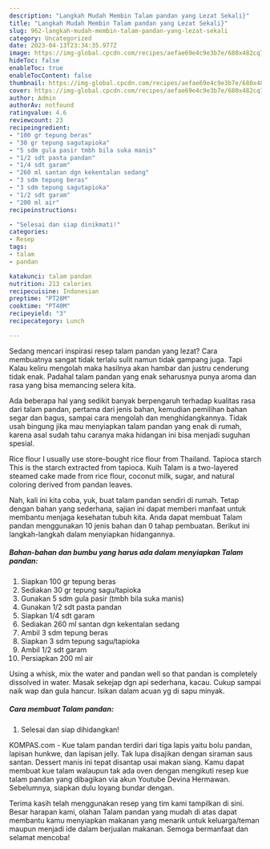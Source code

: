 ```yaml
---
description: "Langkah Mudah Membin Talam pandan yang Lezat Sekali}"
title: "Langkah Mudah Membin Talam pandan yang Lezat Sekali}"
slug: 962-langkah-mudah-membin-talam-pandan-yang-lezat-sekali
category: Uncategorized
date: 2023-04-13T23:34:35.977Z
image: https://img-global.cpcdn.com/recipes/aefae69e4c9e3b7e/680x482cq70/talam-pandan-foto-resep-utama.jpg
hideToc: false
enableToc: true
enableTocContent: false
thumbnail: https://img-global.cpcdn.com/recipes/aefae69e4c9e3b7e/680x482cq70/talam-pandan-foto-resep-utama.jpg
cover: https://img-global.cpcdn.com/recipes/aefae69e4c9e3b7e/680x482cq70/talam-pandan-foto-resep-utama.jpg
author: Admin
authorAv: notfound
ratingvalue: 4.6
reviewcount: 23
recipeingredient:
- "100 gr tepung beras"
- "30 gr tepung sagutapioka"
- "5 sdm gula pasir tmbh bila suka manis"
- "1/2 sdt pasta pandan"
- "1/4 sdt garam"
- "260 ml santan dgn kekentalan sedang"
- "3 sdm tepung beras"
- "3 sdm tepung sagutapioka"
- "1/2 sdt garam"
- "200 ml air"
recipeinstructions:

- "Selesai dan siap dinikmati!"
categories:
- Resep
tags:
- talam
- pandan

katakunci: talam pandan 
nutrition: 213 calories
recipecuisine: Indonesian
preptime: "PT28M"
cooktime: "PT40M"
recipeyield: "3"
recipecategory: Lunch

---
```



Sedang mencari inspirasi resep talam pandan yang lezat? Cara membuatnya sangat tidak terlalu sulit namun tidak gampang juga. Tapi Kalau keliru mengolah maka hasilnya akan hambar dan justru cenderung tidak enak. Padahal talam pandan yang enak seharusnya punya aroma dan rasa yang bisa memancing selera kita.


Ada beberapa hal yang sedikit banyak berpengaruh terhadap kualitas rasa dari talam pandan, pertama dari jenis bahan, kemudian pemilihan bahan segar dan bagus, sampai cara mengolah dan menghidangkannya. Tidak usah bingung jika mau menyiapkan talam pandan yang enak di rumah, karena asal sudah tahu caranya maka hidangan ini bisa menjadi suguhan spesial.

Rice flour I usually use store-bought rice flour from Thailand. Tapioca starch This is the starch extracted from tapioca. Kuih Talam is a two-layered steamed cake made from rice flour, coconut milk, sugar, and natural coloring derived from pandan leaves.


Nah, kali ini kita coba, yuk, buat talam pandan sendiri di rumah. Tetap dengan bahan yang sederhana, sajian ini dapat memberi manfaat untuk membantu menjaga kesehatan tubuh kita. Anda dapat membuat Talam pandan menggunakan 10 jenis bahan dan 0 tahap pembuatan. Berikut ini langkah-langkah dalam menyiapkan hidangannya.

<!--inarticleads1-->

##### Bahan-bahan dan bumbu yang harus ada dalam menyiapkan Talam pandan:

1. Siapkan 100 gr tepung beras
1. Sediakan 30 gr tepung sagu/tapioka
1. Gunakan 5 sdm gula pasir (tmbh bila suka manis)
1. Gunakan 1/2 sdt pasta pandan
1. Siapkan 1/4 sdt garam
1. Sediakan 260 ml santan dgn kekentalan sedang
1. Ambil 3 sdm tepung beras
1. Siapkan 3 sdm tepung sagu/tapioka
1. Ambil 1/2 sdt garam
1. Persiapkan 200 ml air


Using a whisk, mix the water and pandan well so that pandan is completely dissolved in water. Masak sekejap dgn api sederhana, kacau. Cukup sampai naik wap dan gula hancur. Isikan dalam acuan yg di sapu minyak. 

<!--inarticleads2-->

##### Cara membuat Talam pandan:


1. Selesai dan siap dihidangkan!

KOMPAS.com - Kue talam pandan terdiri dari tiga lapis yaitu bolu pandan, lapisan hunkwe, dan lapisan jelly. Tak lupa disajikan dengan siraman saus santan. Dessert manis ini tepat disantap usai makan siang. Kamu dapat membuat kue talam walaupun tak ada oven dengan mengikuti resep kue talam pandan yang dibagikan via akun Youtube Devina Hermawan. Sebelumnya, siapkan dulu loyang bundar dengan. 

Terima kasih telah menggunakan resep yang tim kami tampilkan di sini. Besar harapan kami, olahan Talam pandan yang mudah di atas dapat membantu kamu menyiapkan makanan yang menarik untuk keluarga/teman maupun menjadi ide dalam berjualan makanan. Semoga bermanfaat dan selamat mencoba!
